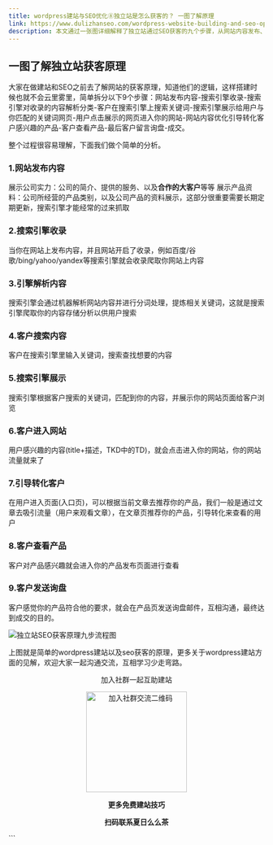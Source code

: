 ```yaml
---
title: wordpress建站与SEO优化⑧独立站是怎么获客的？ 一图了解原理
link: https://www.dulizhanseo.com/wordpress-website-building-and-seo-optimization-8
description: 本文通过一张图详细解释了独立站通过SEO获客的九个步骤，从网站内容发布、搜索引擎收录与解析，到用户搜索、点击访问、站内引导转化，直至最终询盘成交的全过程，帮助理解独立站运营的核心逻辑。
---
```


## 一图了解独立站获客原理 

大家在做建站和SEO之前去了解网站的获客原理，知道他们的逻辑，这样搭建时候也就不会云里雾里，简单拆分以下9个步骤：网站发布内容-搜索引擎收录-搜索引擎对收录的内容解析分类-客户在搜索引擎上搜索关键词-搜索引擎展示给用户与你匹配的关键词网页-用户点击展示的网页进入你的网站-网站内容优化引导转化客户感兴趣的产品-客户查看产品-最后客户留言询盘-成交。

整个过程很容易理解，下面我们做个简单的分析。

### 1.网站发布内容 

展示公司实力：公司的简介、提供的服务、以及**合作的大客户**等等
展示产品资料：公司所经营的产品类别，以及公司产品的资料展示，这部分很重要需要长期定期更新，搜索引擎才能经常的过来抓取

### 2.搜索引擎收录 

当你在网站上发布内容，并且网站开启了收录，例如百度/谷歌/bing/yahoo/yandex等搜索引擎就会收录爬取你网站上内容

### 3.引擎解析内容 

搜索引擎会通过机器解析网站内容并进行分词处理，提炼相关关键词，这就是搜索引擎爬取你的内容存储分析以供用户搜索

### 4.客户搜索内容 

客户在搜索引擎里输入关键词，搜索查找想要的内容

### 5.搜索引擎展示 

搜索引擎根据客户搜索的关键词，匹配到你的内容，并展示你的网站页面给客户浏览

### 6.客户进入网站 

用户感兴趣的内容(title+描述，TKD中的TD)，就会点击进入你的网站，你的网站流量就来了

### 7.引导转化客户 

在用户进入页面(入口页)，可以根据当前文章去推荐你的产品，我们一般是通过文章去吸引流量（用户来观看文章），在文章页推荐你的产品，引导转化来查看的用户

### 8.客户查看产品 

客户对产品感兴趣就会进入你的产品发布页面进行查看

### 9.客户发送询盘 

客户感觉你的产品符合他的要求，就会在产品页发送询盘邮件，互相沟通，最终达到成交的目的。

![独立站SEO获客原理九步流程图](https://cos.files.maozhishi.com/小书匠/1672800036207.png)

上图就是简单的wordpress建站以及seo获客的原理，更多关于wordpress建站方面的见解，欢迎大家一起沟通交流，互相学习少走弯路。

<p style="text-align: center;">加入社群一起互助建站</p>
<p style="text-align: center;"><img src="https://cos.files.maozhishi.com/小书匠/1672800036213.png" width="198" alt="加入社群交流二维码" /></p>
<p style="text-align: center;"><strong>更多免费建站技巧</strong></p>
<p style="text-align: center;"><strong>扫码联系夏日么么茶</strong></p>
```
